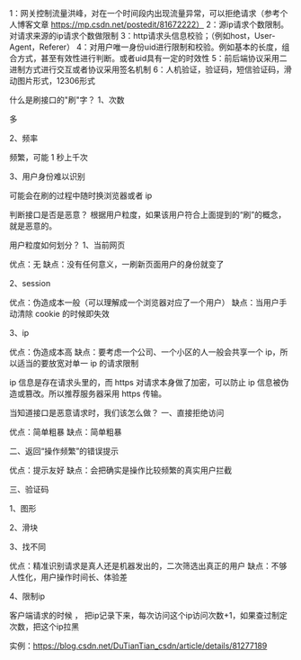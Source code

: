 1：网关控制流量洪峰，对在一个时间段内出现流量异常，可以拒绝请求（参考个人博客文章 https://mp.csdn.net/postedit/81672222）
2：源ip请求个数限制。对请求来源的ip请求个数做限制
3：http请求头信息校验；（例如host，User-Agent，Referer）
4：对用户唯一身份uid进行限制和校验。例如基本的长度，组合方式，甚至有效性进行判断。或者uid具有一定的时效性
5：前后端协议采用二进制方式进行交互或者协议采用签名机制
6：人机验证，验证码，短信验证码，滑动图片形式，12306形式

什么是刷接口的"刷"字？
1、次数

多

2、频率

频繁，可能 1 秒上千次

3、用户身份难以识别

可能会在刷的过程中随时换浏览器或者 ip

 判断接口是否是恶意？
根据用户粒度，如果该用户符合上面提到的“刷”的概念，就是恶意的。

 用户粒度如何划分？
1、当前网页

优点：无
缺点：没有任何意义，一刷新页面用户的身份就变了

2、session

优点：伪造成本一般（可以理解成一个浏览器对应了一个用户）
缺点：当用户手动清除 cookie 的时候即失效

3、ip

优点：伪造成本高
缺点：要考虑一个公司、一个小区的人一般会共享一个 ip，所以适当的要放宽对单一 ip 的请求限制

ip 信息是存在请求头里的，而 https 对请求本身做了加密，可以防止 ip 信息被伪造或篡改。所以推荐服务器采用 https 传输。

 当知道接口是恶意请求时，我们该怎么做？
一、直接拒绝访问

优点：简单粗暴
缺点：简单粗暴

二、返回“操作频繁”的错误提示

优点：提示友好
缺点：会把确实是操作比较频繁的真实用户拦截

三、验证码

1、图形

2、滑块

3、找不同

优点：精准识别请求是真人还是机器发出的，二次筛选出真正的用户
缺点：不够人性化，用户操作时间长、体验差

4、限制ip

客户端请求的时候 ， 把ip记录下来，每次访问这个ip访问次数+1，如果查过制定次数，把这个ip拉黑

实例：https://blog.csdn.net/DuTianTian_csdn/article/details/81277189
